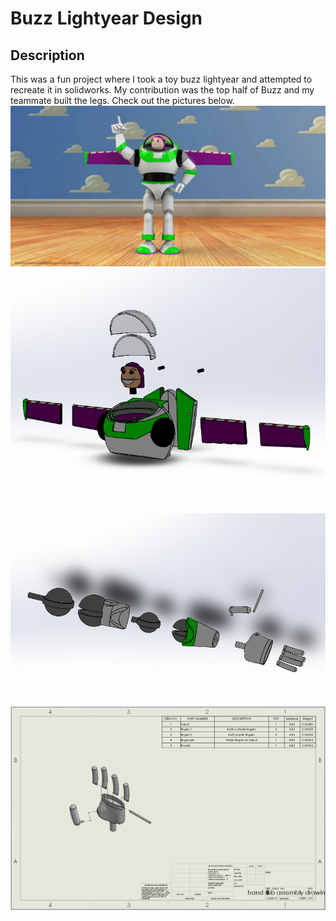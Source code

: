 # Buzz Lightyear Design
## Description
This was a fun project where I took a toy buzz lightyear and attempted to recreate it in solidworks. My contribution was the top half of Buzz and my teammate built the legs. Check out the pictures below.
![buzz render](https://github.com/lukajuci/Engineering-Portfolio/blob/main/images/buzz/Buzz%20Final%20Render.JPG)
![exploded body](https://github.com/lukajuci/Engineering-Portfolio/blob/main/images/buzz/exploded%20body.PNG)
![exploded arm](https://github.com/lukajuci/Engineering-Portfolio/blob/main/images/buzz/exploded%20arm.PNG)
![hand BOM](https://github.com/lukajuci/Engineering-Portfolio/blob/main/images/buzz/hand%20BOM.PNG)
